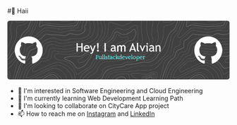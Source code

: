 #👋 Haii

![Banner](img/github-header-image.png)


- 👀 I'm interested in Software Engineering and Cloud Engineering
- 🌱 I'm currently learning Web Development Learning Path
- 💞️ I'm looking to collaborate on CityCare App project
- 📫 How to reach me on
<a href="https://[www.instagram.com](https://www.instagram.com/m_alviann/)/m_alviann/" target="_blank">Instagram</a> and
<a href="https://www.linkedin.com/in/m-alvian-ari-nugroho/alvian/" target="_blank">LinkedIn</a>

 <!---
aalvian/aalvian is a ✨ special ✨ repository because its `README.md` (this file) appears on your GitHub profile.
You can click the Preview link to take a look at your changes.
--->


